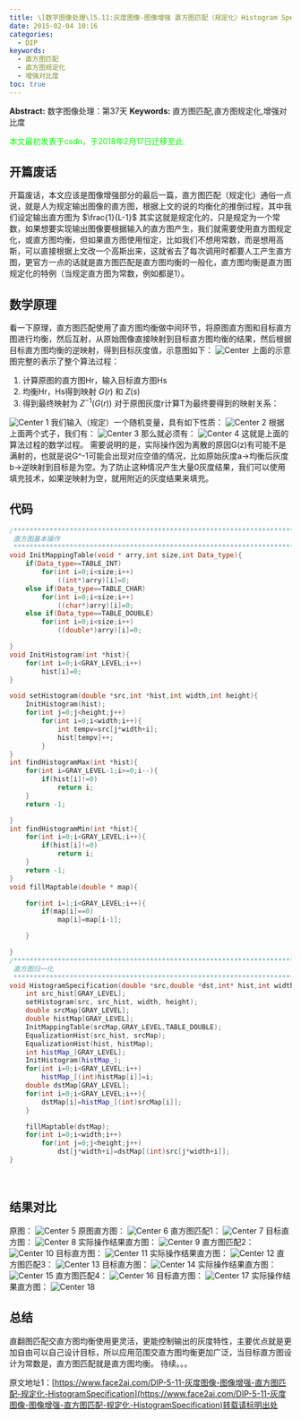 ```yaml
---
title: \[数字图像处理\]5.11:灰度图像-图像增强 直方图匹配（规定化）Histogram Specification"
date: 2015-02-04 10:16
categories:
  - DIP
keywords:
  - 直方图匹配
  - 直方图规定化
  - 增强对比度
toc: true
---
```

**Abstract:** 数字图像处理：第37天
**Keywords:** 直方图匹配,直方图规定化,增强对比度
<!--more-->
<font color="00FF00">本文最初发表于csdn，于2018年2月17日迁移至此</font>
## 开篇废话
开篇废话，本文应该是图像增强部分的最后一篇，直方图匹配（规定化）通俗一点说，就是人为规定输出图像的直方图，根据上文的说的均衡化的推倒过程，其中我们设定输出直方图为 $\frac{1}{L-1}$ 其实这就是规定化的，只是规定为一个常数，如果想要实现输出图像要根据输入的直方图产生，我们就需要使用直方图规定化，或直方图均衡，但如果直方图使用恒定，比如我们不想用常数，而是想用高斯，可以直接根据上文改一个高斯出来，这就省去了每次调用时都要人工产生直方图，更官方一点的话就是直方图匹配是直方图均衡的一般化，直方图均衡是直方图规定化的特例（当规定直方图为常数，例如都是1）。

## 数学原理
看一下原理，直方图匹配使用了直方图均衡做中间环节，将原图直方图和目标直方图进行均衡，然后互射，从原始图像直接映射到目标直方图均衡的结果，然后根据目标直方图均衡的逆映射，得到目标灰度值，示意图如下：
![Center][]
上面的示意图完整的表示了整个算法过程：

1. 计算原图的直方图Hr，输入目标直方图Hs
2. 均衡Hr，Hs得到映射 $G(r)$ 和 $Z(s)$
3. 得到最终映射为 $Z^{-1}(G(r))$
对于原图灰度r计算T为最终要得到的映射关系：

![Center 1][]
我们输入（规定）一个随机变量，具有如下性质：
![Center 2][]
根据上面两个式子，我们有：
![Center 3][]
那么就必须有：
![Center 4][]
这就是上面的算法过程的数学过程。
需要说明的是，实际操作因为离散的原因G(z)有可能不是满射的，也就是说G^-1可能会出现对应空值的情况，比如原始灰度a->均衡后灰度b->逆映射到目标是为空。为了防止这种情况产生大量0灰度结果，我们可以使用填充技术，如果逆映射为空，就用附近的灰度结果来填充。

## 代码
```c++
/********************************************************************************************
 直方图基本操作
 *******************************************************************************************/
void InitMappingTable(void * arry,int size,int Data_type){
    if(Data_type==TABLE_INT)
        for(int i=0;i<size;i++)
            ((int*)arry)[i]=0;
    else if(Data_type==TABLE_CHAR)
        for(int i=0;i<size;i++)
            ((char*)arry)[i]=0;
    else if(Data_type==TABLE_DOUBLE)
        for(int i=0;i<size;i++)
            ((double*)arry)[i]=0;

}
void InitHistogram(int *hist){
    for(int i=0;i<GRAY_LEVEL;i++)
        hist[i]=0;
}

void setHistogram(double *src,int *hist,int width,int height){
    InitHistogram(hist);
    for(int j=0;j<height;j++)
        for(int i=0;i<width;i++){
            int tempv=src[j*width+i];
            hist[tempv]++;
        }
}
int findHistogramMax(int *hist){
    for(int i=GRAY_LEVEL-1;i>=0;i--){
        if(hist[i]!=0)
            return i;
    }
    return -1;

}
int findHistogramMin(int *hist){
    for(int i=0;i<GRAY_LEVEL;i++){
        if(hist[i]!=0)
            return i;
    }
    return -1;
}
void fillMaptable(double * map){

    for(int i=1;i<GRAY_LEVEL;i++){
        if(map[i]==0)
            map[i]=map[i-1];

    }

}
/********************************************************************************************
 直方图归一化
 *******************************************************************************************/
void HistogramSpecification(double *src,double *dst,int* hist,int width,int height){
    int src_hist[GRAY_LEVEL];
    setHistogram(src, src_hist, width, height);
    double srcMap[GRAY_LEVEL];
    double histMap[GRAY_LEVEL];
    InitMappingTable(srcMap,GRAY_LEVEL,TABLE_DOUBLE);
    EqualizationHist(src_hist, srcMap);
    EqualizationHist(hist, histMap);
    int histMap_[GRAY_LEVEL];
    InitHistogram(histMap_);
    for(int i=0;i<GRAY_LEVEL;i++)
        histMap_[(int)histMap[i]]=i;
    double dstMap[GRAY_LEVEL];
    for(int i=0;i<GRAY_LEVEL;i++){
        dstMap[i]=histMap_[(int)srcMap[i]];
    }

    fillMaptable(dstMap);
    for(int i=0;i<width;i++)
        for(int j=0;j<height;j++)
            dst[j*width+i]=dstMap[(int)src[j*width+i]];
}
```

 

## 结果对比
原图：
![Center 5][]
原图直方图：
![Center 6][]
直方图匹配1：
![Center 7][]
目标直方图：
![Center 8][]
实际操作结果直方图：
![Center 9][]
直方图匹配2：
![Center 10][]
目标直方图：
![Center 11][]
实际操作结果直方图：
![Center 12][]
直方图匹配3：
![Center 13][]
目标直方图：
![Center 14][]
实际操作结果直方图：
![Center 15][]
直方图匹配4：
![Center 16][]
目标直方图：
![Center 17][]
实际操作结果直方图：
![Center 18][]
## 总结
直翻图匹配交直方图均衡使用更灵活，更能控制输出的灰度特性，主要优点就是更加自由可以自己设计目标，所以应用范围交直方图均衡更加广泛，当目标直方图设计为常数是，直方图匹配就是直方图均衡。
待续。。。



[Center]: https://tony4ai-1251394096.cos.ap-hongkong.myqcloud.com/blog_images/DIP-5-11-灰度图像-图像增强-直方图匹配-规定化-HistogramSpecification/20150204092942843.png
[Center 1]: https://tony4ai-1251394096.cos.ap-hongkong.myqcloud.com/blog_images/DIP-5-11-灰度图像-图像增强-直方图匹配-规定化-HistogramSpecification/20150204093958904.png
[Center 2]: https://tony4ai-1251394096.cos.ap-hongkong.myqcloud.com/blog_images/DIP-5-11-灰度图像-图像增强-直方图匹配-规定化-HistogramSpecification/20150204094118730.png
[Center 3]: https://tony4ai-1251394096.cos.ap-hongkong.myqcloud.com/blog_images/DIP-5-11-灰度图像-图像增强-直方图匹配-规定化-HistogramSpecification/20150204095222744.png
[Center 4]: https://tony4ai-1251394096.cos.ap-hongkong.myqcloud.com/blog_images/DIP-5-11-灰度图像-图像增强-直方图匹配-规定化-HistogramSpecification/20150204095241652.png
[Center 5]: https://tony4ai-1251394096.cos.ap-hongkong.myqcloud.com/blog_images/DIP-5-11-灰度图像-图像增强-直方图匹配-规定化-HistogramSpecification/20150204100939523.jpg
[Center 6]: https://tony4ai-1251394096.cos.ap-hongkong.myqcloud.com/blog_images/DIP-5-11-灰度图像-图像增强-直方图匹配-规定化-HistogramSpecification/20150204100835749.png
[Center 7]: https://tony4ai-1251394096.cos.ap-hongkong.myqcloud.com/blog_images/DIP-5-11-灰度图像-图像增强-直方图匹配-规定化-HistogramSpecification/20150204100026705.jpg
[Center 8]: https://tony4ai-1251394096.cos.ap-hongkong.myqcloud.com/blog_images/DIP-5-11-灰度图像-图像增强-直方图匹配-规定化-HistogramSpecification/20150204100046361.png
[Center 9]: https://tony4ai-1251394096.cos.ap-hongkong.myqcloud.com/blog_images/DIP-5-11-灰度图像-图像增强-直方图匹配-规定化-HistogramSpecification/20150204100748575.png
[Center 10]: https://tony4ai-1251394096.cos.ap-hongkong.myqcloud.com/blog_images/DIP-5-11-灰度图像-图像增强-直方图匹配-规定化-HistogramSpecification/20150204100127107.jpg
[Center 11]: https://tony4ai-1251394096.cos.ap-hongkong.myqcloud.com/blog_images/DIP-5-11-灰度图像-图像增强-直方图匹配-规定化-HistogramSpecification/20150204100144985.png
[Center 12]: https://tony4ai-1251394096.cos.ap-hongkong.myqcloud.com/blog_images/DIP-5-11-灰度图像-图像增强-直方图匹配-规定化-HistogramSpecification/20150204100716049.png
[Center 13]: https://tony4ai-1251394096.cos.ap-hongkong.myqcloud.com/blog_images/DIP-5-11-灰度图像-图像增强-直方图匹配-规定化-HistogramSpecification/20150204100201708.jpg
[Center 14]: https://tony4ai-1251394096.cos.ap-hongkong.myqcloud.com/blog_images/DIP-5-11-灰度图像-图像增强-直方图匹配-规定化-HistogramSpecification/20150204100219306.png
[Center 15]: https://tony4ai-1251394096.cos.ap-hongkong.myqcloud.com/blog_images/DIP-5-11-灰度图像-图像增强-直方图匹配-规定化-HistogramSpecification/20150204100551153.png
[Center 16]: https://tony4ai-1251394096.cos.ap-hongkong.myqcloud.com/blog_images/DIP-5-11-灰度图像-图像增强-直方图匹配-规定化-HistogramSpecification/20150204100236605.jpg
[Center 17]: https://tony4ai-1251394096.cos.ap-hongkong.myqcloud.com/blog_images/DIP-5-11-灰度图像-图像增强-直方图匹配-规定化-HistogramSpecification/20150204100437553.png
[Center 18]: https://tony4ai-1251394096.cos.ap-hongkong.myqcloud.com/blog_images/DIP-5-11-灰度图像-图像增强-直方图匹配-规定化-HistogramSpecification/20150204100628359.png





原文地址1：[https://www.face2ai.com/DIP-5-11-灰度图像-图像增强-直方图匹配-规定化-HistogramSpecification](https://www.face2ai.com/DIP-5-11-灰度图像-图像增强-直方图匹配-规定化-HistogramSpecification)转载请标明出处
